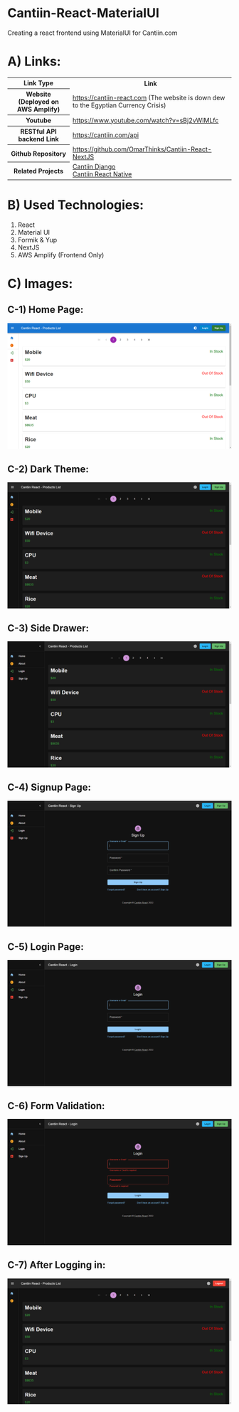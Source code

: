 # Cantiin-React-MaterialUI

Creating a react frontend using MaterialUI for Cantiin.com

# A) Links:

<table>
<tr>
<th>Link Type</th>
<th>Link</th>
</tr>

<tr>
<th>Website (Deployed on AWS Amplify)</th>
<td>
<a href="https://cantiin-react.com">
https://cantiin-react.com</a> (The website is down dew to the Egyptian Currency Crisis)
</td>
</tr>

<tr>
<th>Youtube</th>
<td>
<a href="https://www.youtube.com/watch?v=sBj2vWlMLfc">https://www.youtube.com/watch?v=sBj2vWlMLfc</a>
</td>
</tr>

<tr>
<th>RESTful API backend Link</th>
<td>
<a href="https://cantiin.com/api">https://cantiin.com/api</a>
</td>
</tr>

<tr>
<th>Github Repository</th>
<td>
<a href="https://github.com/OmarThinks/Cantiin-React-NextJS">https://github.com/OmarThinks/Cantiin-React-NextJS</a>
</td>
</tr>

<tr>
<th>Related Projects</th>
<td>
<a href="https://github.com/OmarThinks/cantiin_django">Cantiin Django</a><br>
<a href="https://github.com/OmarThinks/Cantiin-React-Native">Cantiin React Native</a>
</td>
</tr>

</table>

# B) Used Technologies:

1. React
2. Material UI
3. Formik & Yup
4. NextJS
5. AWS Amplify (Frontend Only)

# C) Images:

## C-1) Home Page:

<img src="images/01.png"/>

## C-2) Dark Theme:

<img src="images/02.png"/>

## C-3) Side Drawer:

<img src="images/03.png"/>

## C-4) Signup Page:

<img src="images/04.png"/>

## C-5) Login Page:

<img src="images/05.png"/>

## C-6) Form Validation:

<img src="images/06.png"/>

## C-7) After Logging in:

<img src="images/07.png"/>
